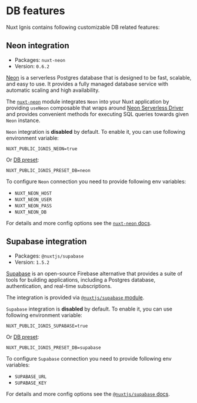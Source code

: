 # DB features
Nuxt Ignis contains following customizable DB related features:

## Neon integration
- Packages: `nuxt-neon`
- Version: `0.6.2`

[Neon](https://neon.tech/) is a serverless Postgres database that is designed to be fast, scalable, and easy to use. It provides a fully managed database service with automatic scaling and high availability.

The [`nuxt-neon`](https://github.com/AloisSeckar/nuxt-neon) module integrates `Neon` into your Nuxt application by providing `useNeon` composable that wraps around [Neon Serverless Driver](https://neon.com/docs/serverless/serverless-driver) and provides convenient methods for executing SQL queries towards given `Neon` instance.

`Neon` integration is **disabled** by default. To enable it, you can use following environment variable:

```env
NUXT_PUBLIC_IGNIS_NEON=true
```
Or [DB preset](/2-3-optional-features.html#db-preset):
```env
NUXT_PUBLIC_IGNIS_PRESET_DB=neon
```

To configure `Neon` connection you need to provide following env variables:
- `NUXT_NEON_HOST`
- `NUXT_NEON_USER`
- `NUXT_NEON_PASS`
- `NUXT_NEON_DB`

For details and more config options see the [`nuxt-neon` docs](https://github.com/AloisSeckar/nuxt-neon).

## Supabase integration
- Packages: `@nuxtjs/supabase`
- Version: `1.5.2`

[Supabase](https://supabase.com/) is an open-source Firebase alternative that provides a suite of tools for building applications, including a Postgres database, authentication, and real-time subscriptions.

The integration is provided via [`@nuxtjs/supabase` module](https://supabase.nuxtjs.org/).

`Supabase` integration is **disabled** by default. To enable it, you can use following environment variable:

```env
NUXT_PUBLIC_IGNIS_SUPABASE=true
```
Or [DB preset](/2-3-optional-features.html#db-preset):
```env
NUXT_PUBLIC_IGNIS_PRESET_DB=supabase
```

To configure `Supabase` connection you need to provide following env variables:
- `SUPABASE_URL`
- `SUPABASE_KEY`

For details and more config options see the [`@nuxtjs/supabase` docs](https://supabase.nuxtjs.org/getting-started/introduction).
